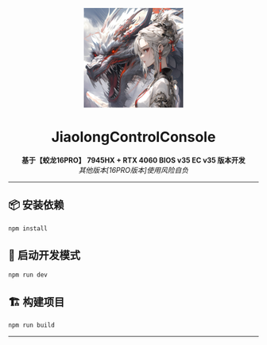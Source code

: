 <p align="center">
  <img src="./resources/icon.png?raw=true" alt="Logo" height="200">
</p>

<h1 align="center">JiaolongControlConsole</h1>

<p align="center">
  <strong>基于【蛟龙16PRO】 7945HX + RTX 4060 BIOS v35 EC v35 版本开发</strong><br>
  <em>其他版本[16PRO版本]使用风险自负</em>
</p>

---

## 📦 安装依赖

```bash
npm install
```

## 🧪 启动开发模式

```bash
npm run dev
```

## 🏗️ 构建项目

```bash
npm run build
```

---
